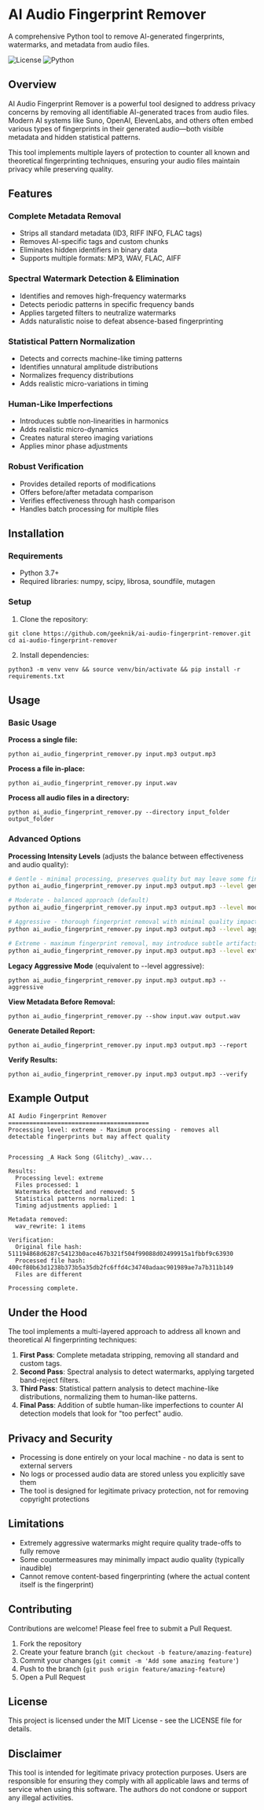 # AI Audio Fingerprint Remover

A comprehensive Python tool to remove AI-generated fingerprints, watermarks, and metadata from audio files.

![License](https://img.shields.io/badge/license-MIT-blue.svg)
![Python](https://img.shields.io/badge/python-3.7%2B-blue)

## Overview

AI Audio Fingerprint Remover is a powerful tool designed to address privacy concerns by removing all identifiable AI-generated traces from audio files. Modern AI systems like Suno, OpenAI, ElevenLabs, and others often embed various types of fingerprints in their generated audio—both visible metadata and hidden statistical patterns.

This tool implements multiple layers of protection to counter all known and theoretical fingerprinting techniques, ensuring your audio files maintain privacy while preserving quality.

## Features

### Complete Metadata Removal
- Strips all standard metadata (ID3, RIFF INFO, FLAC tags)
- Removes AI-specific tags and custom chunks
- Eliminates hidden identifiers in binary data
- Supports multiple formats: MP3, WAV, FLAC, AIFF

### Spectral Watermark Detection & Elimination
- Identifies and removes high-frequency watermarks
- Detects periodic patterns in specific frequency bands
- Applies targeted filters to neutralize watermarks
- Adds naturalistic noise to defeat absence-based fingerprinting

### Statistical Pattern Normalization
- Detects and corrects machine-like timing patterns
- Identifies unnatural amplitude distributions
- Normalizes frequency distributions
- Adds realistic micro-variations in timing

### Human-Like Imperfections
- Introduces subtle non-linearities in harmonics
- Adds realistic micro-dynamics
- Creates natural stereo imaging variations
- Applies minor phase adjustments

### Robust Verification
- Provides detailed reports of modifications
- Offers before/after metadata comparison
- Verifies effectiveness through hash comparison
- Handles batch processing for multiple files

## Installation

### Requirements
- Python 3.7+
- Required libraries: numpy, scipy, librosa, soundfile, mutagen

### Setup

1. Clone the repository:
```
git clone https://github.com/geeknik/ai-audio-fingerprint-remover.git
cd ai-audio-fingerprint-remover
```

2. Install dependencies:
```
python3 -m venv venv && source venv/bin/activate && pip install -r requirements.txt
```

## Usage

### Basic Usage

**Process a single file:**
```
python ai_audio_fingerprint_remover.py input.mp3 output.mp3
```

**Process a file in-place:**
```
python ai_audio_fingerprint_remover.py input.wav
```

**Process all audio files in a directory:**
```
python ai_audio_fingerprint_remover.py --directory input_folder output_folder
```

### Advanced Options

**Processing Intensity Levels** (adjusts the balance between effectiveness and audio quality):

```bash
# Gentle - minimal processing, preserves quality but may leave some fingerprints
python ai_audio_fingerprint_remover.py input.mp3 output.mp3 --level gentle

# Moderate - balanced approach (default)
python ai_audio_fingerprint_remover.py input.mp3 output.mp3 --level moderate

# Aggressive - thorough fingerprint removal with minimal quality impact
python ai_audio_fingerprint_remover.py input.mp3 output.mp3 --level aggressive

# Extreme - maximum fingerprint removal, may introduce subtle artifacts
python ai_audio_fingerprint_remover.py input.mp3 output.mp3 --level extreme
```

**Legacy Aggressive Mode** (equivalent to --level aggressive):
```
python ai_audio_fingerprint_remover.py input.mp3 output.mp3 --aggressive
```

**View Metadata Before Removal:**
```
python ai_audio_fingerprint_remover.py --show input.wav output.wav
```

**Generate Detailed Report:**
```
python ai_audio_fingerprint_remover.py input.mp3 output.mp3 --report
```

**Verify Results:**
```
python ai_audio_fingerprint_remover.py input.mp3 output.mp3 --verify
```

## Example Output

```
AI Audio Fingerprint Remover
========================================
Processing level: extreme - Maximum processing - removes all detectable fingerprints but may affect quality


Processing _A Hack Song (Glitchy)_.wav...

Results:
  Processing level: extreme
  Files processed: 1
  Watermarks detected and removed: 5
  Statistical patterns normalized: 1
  Timing adjustments applied: 1

Metadata removed:
  wav_rewrite: 1 items

Verification:
  Original file hash: 511194868d6287c54123b0ace467b321f504f99088d02499915a1fbbf9c63930
  Processed file hash: 400cf80b63d1238b373b5a35db2fc6ffd4c34740adaac901989ae7a7b311b149
  Files are different

Processing complete.
```

## Under the Hood

The tool implements a multi-layered approach to address all known and theoretical AI fingerprinting techniques:

1. **First Pass**: Complete metadata stripping, removing all standard and custom tags.
2. **Second Pass**: Spectral analysis to detect watermarks, applying targeted band-reject filters.
3. **Third Pass**: Statistical pattern analysis to detect machine-like distributions, normalizing them to human-like patterns.
4. **Final Pass**: Addition of subtle human-like imperfections to counter AI detection models that look for "too perfect" audio.

## Privacy and Security

- Processing is done entirely on your local machine - no data is sent to external servers
- No logs or processed audio data are stored unless you explicitly save them
- The tool is designed for legitimate privacy protection, not for removing copyright protections

## Limitations

- Extremely aggressive watermarks might require quality trade-offs to fully remove
- Some countermeasures may minimally impact audio quality (typically inaudible)
- Cannot remove content-based fingerprinting (where the actual content itself is the fingerprint)

## Contributing

Contributions are welcome! Please feel free to submit a Pull Request.

1. Fork the repository
2. Create your feature branch (`git checkout -b feature/amazing-feature`)
3. Commit your changes (`git commit -m 'Add some amazing feature'`)
4. Push to the branch (`git push origin feature/amazing-feature`)
5. Open a Pull Request

## License

This project is licensed under the MIT License - see the LICENSE file for details.

## Disclaimer

This tool is intended for legitimate privacy protection purposes. Users are responsible for ensuring they comply with all applicable laws and terms of service when using this software. The authors do not condone or support any illegal activities.

